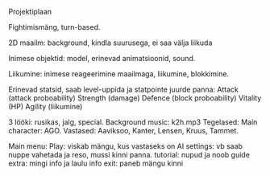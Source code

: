 Projektiplaan

Fightimismäng, turn-based.

2D maailm: background, kindla suurusega, ei saa välja liikuda

Inimese objektid: model, erinevad animatsioonid, sound.

Liikumine: inimese reageerimine maailmaga, liikumine, blokkimine.

Erinevad statsid, saab level-uppida ja statpointe juurde panna:
    Attack (attack proboability)
    Strength (damage)
    Defence (block proboability)
    Vitality (HP)
    Agility (liikumine)
    
3 lööki: rusikas, jalg, special.
Background music: k2h.mp3
Tegelased: 	Main character: AGO. 
		Vastased: Aaviksoo, Kanter, Lensen, Kruus, Tammet.

Main menu: 
	Play: viskab mängu, kus vastaseks on AI
	settings: vb saab nuppe vahetada ja reso, mussi kinni panna.
	tutorial: nupud ja noob guide
	extra: mingi info ja laulu info
	exit: paneb mängu kinni
